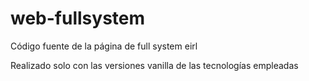 # web-fullsystem
Código fuente de la página de full system eirl

Realizado solo con las versiones vanilla de las tecnologías empleadas
